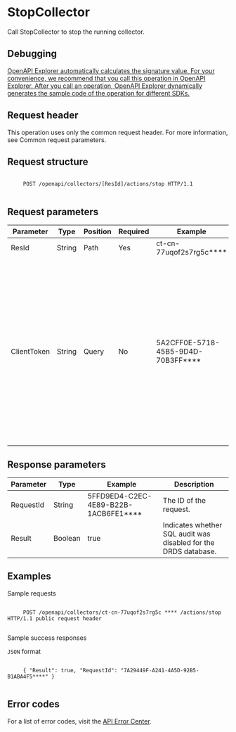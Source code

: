# StopCollector

Call StopCollector to stop the running collector.

## Debugging

[OpenAPI Explorer automatically calculates the signature value. For your convenience, we recommend that you call this operation in OpenAPI Explorer. After you call an operation, OpenAPI Explorer dynamically generates the sample code of the operation for different SDKs.](https://api.aliyun.com/#product=elasticsearch&api=StopCollector&type=ROA&version=2017-06-13)

## Request header

This operation uses only the common request header. For more information, see Common request parameters.

## Request structure

```

     POST /openapi/collectors/[ResId]/actions/stop HTTP/1.1 
   
```

## Request parameters

|Parameter|Type|Position|Required|Example|Description|
|---------|----|--------|--------|-------|-----------|
|ResId|String|Path|Yes|ct-cn-77uqof2s7rg5c\*\*\*\*|The collector ID. |
|ClientToken|String|Query|No|5A2CFF0E-5718-45B5-9D4D-70B3FF\*\*\*\*|This parameter is used to ensure the idempotence of the request. The value of this parameter is generated by the client and is unique among different requests. The maximum length is 64 ASCII characters. |

## Response parameters

|Parameter|Type|Example|Description|
|---------|----|-------|-----------|
|RequestId|String|5FFD9ED4-C2EC-4E89-B22B-1ACB6FE1\*\*\*\*|The ID of the request. |
|Result|Boolean|true|Indicates whether SQL audit was disabled for the DRDS database. |

## Examples

Sample requests

```

     POST /openapi/collectors/ct-cn-77uqof2s7rg5c **** /actions/stop HTTP/1.1 public request header 
   
```

Sample success responses

`JSON` format

```

     { "Result": true, "RequestId": "7A29449F-A241-4A5D-92B5-B1ABA4F5****" } 
   
```

## Error codes

For a list of error codes, visit the [API Error Center](https://error-center.alibabacloud.com/status/product/elasticsearch).

